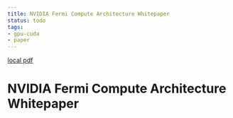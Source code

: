 ```yaml
---
title: NVIDIA Fermi Compute Architecture Whitepaper
status: todo
tags:
- gpu-cuda
- paper
---
```


[local pdf](../../../pdfs/NVIDIA_Fermi_Compute_Architecture_Whitepaper.pdf)

# NVIDIA Fermi Compute Architecture Whitepaper
